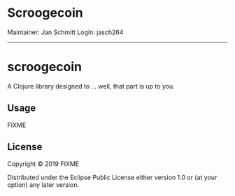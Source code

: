 # Scroogecoin
Maintainer: Jan Schmitt
Login: jasch264

---
# scroogecoin

A Clojure library designed to ... well, that part is up to you.


## Usage

FIXME

## License

Copyright © 2019 FIXME

Distributed under the Eclipse Public License either version 1.0 or (at
your option) any later version.